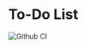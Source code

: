 # To-Do List
![Github CI](https://github.com/amass3/To-Do-List/actions/workflows/main.yml/badge.svg)
